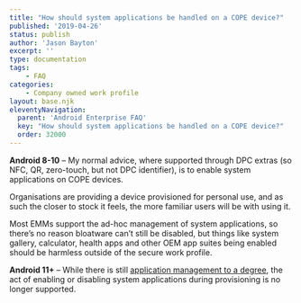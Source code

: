 ```yaml
---
title: "How should system applications be handled on a COPE device?"
published: '2019-04-26'
status: publish
author: 'Jason Bayton'
excerpt: ''
type: documentation
tags: 
    - FAQ
categories:
    - Company owned work profile
layout: base.njk
eleventyNavigation:
  parent: 'Android Enterprise FAQ'
  key: "How should system applications be handled on a COPE device?"
  order: 32000
--- 
```

**Android 8-10** – My normal advice, where supported through DPC extras (so NFC, QR, zero-touch, but not DPC identifier), is to enable system applications on COPE devices.

Organisations are providing a device provisioned for personal use, and as such the closer to stock it feels, the more familiar users will be with using it.

Most EMMs support the ad-hoc management of system applications, so there’s no reason bloatware can’t still be disabled, but things like system gallery, calculator, health apps and other OEM app suites being enabled should be harmless outside of the secure work profile.

**Android 11+** – While there is still [application management to a degree](/android/android-11-cope-changes/), the act of enabling or disabling system applications during provisioning is no longer supported.

